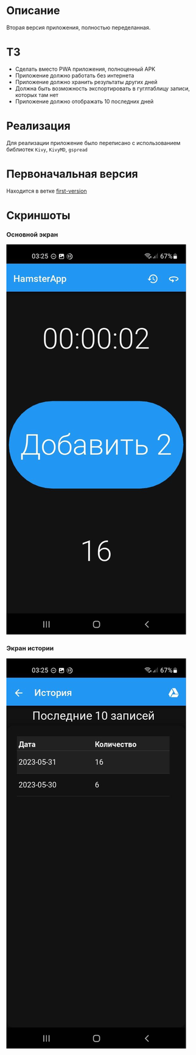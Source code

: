 # Описание
Вторая версия приложения, полностью переделанная.

# ТЗ
- Сделать вместо PWA приложения, полноценный APK
- Приложение должно работать без интернета
- Приложение должно хранить результаты других дней
- Должна быть возможность экспортировать в гуглтаблицу записи, которых там нет
- Приложение должно отображать 10 последних дней

# Реализация
Для реализации приложение было переписано с использованием библиотек `Kivy`, `KivyMD`, `gspread`

# Первоначальная версия
Находится в ветке [first-version](https://github.com/proDreams/HamsterApp/tree/first-version)

# Скриншоты
### Основной экран
![main screen](img/main.png)
### Экран истории
![history screen](img/history.png)
